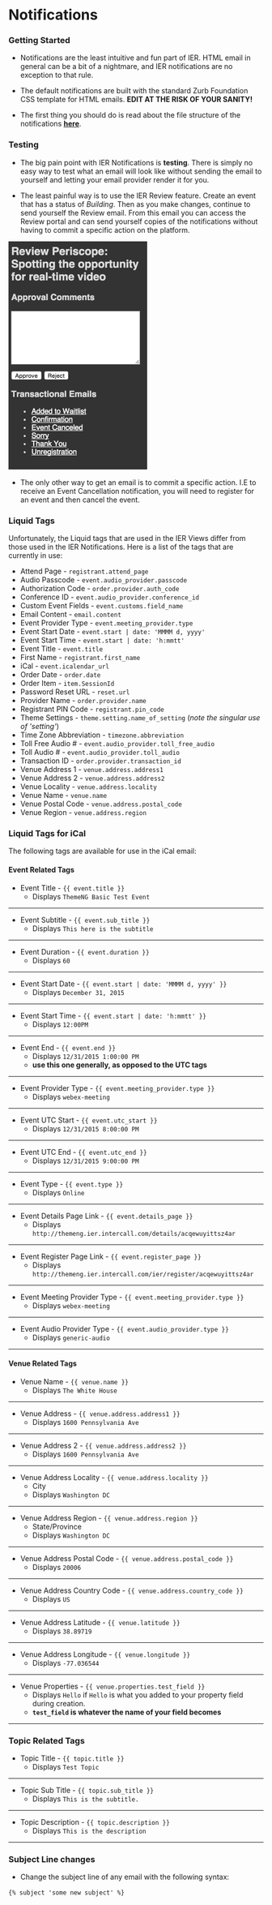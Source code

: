 # Notifications

### Getting Started

- Notifications are the least intuitive and fun part of IER. HTML email in general can be a bit of a nightmare, and IER notifications are no exception to that rule.

- The default notifications are built with the standard Zurb Foundation CSS template for HTML emails.  **EDIT AT THE RISK OF YOUR SANITY!**

- The first thing you should do is read about the file structure of the notifications **[here](https://github.com/reg-support/reg-dev-guide/blob/master/file_structure/README.md#email)**.

### Testing

- The big pain point with IER Notifications is **testing**. There is simply no easy way to test what an email will look like without sending the email to yourself and letting your email provider render it for you.

- The least painful way is to use the IER Review feature. Create an event that has a status of _Building_. Then as you make changes, continue to send yourself the Review email. From this email you can access the Review portal and can send yourself copies of the notifications without having to commit a specific action on the platform.

![Review](img/review_sm.png)

- The only other way to get an email is to commit a specific action. I.E to receive an Event Cancellation notification, you will need to register for an event and then cancel the event.

### Liquid Tags

Unfortunately, the Liquid tags that are used in the IER Views differ from those used in the IER Notifications. Here is a list of the tags that are currently in use:

- Attend Page - `registrant.attend_page`
- Audio Passcode - `event.audio_provider.passcode`
- Authorization Code - `order.provider.auth_code`
- Conference ID - `event.audio_provider.conference_id`
- Custom Event Fields - `event.customs.field_name`
- Email Content - `email.content`
- Event Provider Type - `event.meeting_provider.type`
- Event Start Date - `event.start | date: 'MMMM d, yyyy'`
- Event Start Time - `event.start | date: 'h:mmtt'`
- Event Title - `event.title`
- First Name - `registrant.first_name`
- iCal - `event.icalendar_url`
- Order Date - `order.date`
- Order Item - `item.SessionId`
- Password Reset URL - `reset.url`
- Provider Name - `order.provider.name`
- Registrant PIN Code - `registrant.pin_code`
- Theme Settings - `theme.setting.name_of_setting` (_note the singular use of 'setting'_)
- Time Zone Abbreviation - `timezone.abbreviation`
- Toll Free Audio # - `event.audio_provider.toll_free_audio`
- Toll Audio # - `event.audio_provider.toll_audio`
- Transaction ID - `order.provider.transaction_id`
- Venue Address 1 - `venue.address.address1`
- Venue Address 2 - `venue.address.address2`
- Venue Locality - `venue.address.locality`
- Venue Name - `venue.name`
- Venue Postal Code - `venue.address.postal_code`
- Venue Region - `venue.address.region`

### Liquid Tags for iCal

The following tags are available for use in the iCal email: 

#### Event Related Tags

- Event Title - `{{ event.title }}`
    + Displays `ThemeNG Basic Test Event`

***
- Event Subtitle - `{{ event.sub_title }}`
    + Displays `This here is the subtitle`

***
- Event Duration - `{{ event.duration }}`
    + Displays `60`

***
- Event Start Date - `{{ event.start | date: 'MMMM d, yyyy' }}`
    + Displays `December 31, 2015`

***
- Event Start Time - `{{ event.start | date: 'h:mmtt' }}`
    + Displays `12:00PM`

***
- Event End - `{{ event.end }}`
    + Displays `12/31/2015 1:00:00 PM` 
    + **use this one generally, as opposed to the UTC tags**

***
- Event Provider Type - `{{ event.meeting_provider.type }}` 
    + Displays `webex-meeting`
    
***
- Event UTC Start - `{{ event.utc_start }}`
    + Displays `12/31/2015 8:00:00 PM`

***
- Event UTC End - `{{ event.utc_end }}`
    + Displays `12/31/2015 9:00:00 PM`

***
- Event Type - `{{ event.type }}`
    + Displays `Online`

***
- Event Details Page Link - `{{ event.details_page }}`
    + Displays `http://themeng.ier.intercall.com/details/acqewuyittsz4ar`

***
- Event Register Page Link - `{{ event.register_page }}`
    + Displays `http://themeng.ier.intercall.com/ier/register/acqewuyittsz4ar`

***
- Event Meeting Provider Type - `{{ event.meeting_provider.type }}`
    + Displays `webex-meeting`

***
- Event Audio Provider Type - `{{ event.audio_provider.type }}`
    + Displays `generic-audio`

***

#### Venue Related Tags

- Venue Name - `{{ venue.name }}` 
    + Displays `The White House`
    
***

- Venue Address - `{{ venue.address.address1 }}` 
    + Displays `1600 Pennsylvania Ave`
    
***

- Venue Address 2 - `{{ venue.address.address2 }}` 
    + Displays `1600 Pennsylvania Ave`
    
***

- Venue Address Locality - `{{ venue.address.locality }}` 
    + City
    + Displays `Washington DC` 
    
***

- Venue Address Region - `{{ venue.address.region }}` 
    - State/Province
    + Displays `Washington DC` 
    
***

- Venue Address Postal Code - `{{ venue.address.postal_code }}` 
    + Displays `20006`
    
***

- Venue Address Country Code - `{{ venue.address.country_code }}` 
    + Displays `US`
    
***

- Venue Address Latitude - `{{ venue.latitude }}` 
    + Displays `38.89719`
    
***

- Venue Address Longitude - `{{ venue.longitude }}` 
    + Displays `-77.036544`
    
***

- Venue Properties - `{{ venue.properties.test_field }}` 
    + Displays `Hello` if `Hello` is what you added to your property field during creation.
    + **`test_field` is whatever the name of your field becomes**
    
***


### Topic Related Tags

- Topic Title - `{{ topic.title }}`
    + Displays `Test Topic`

***

- Topic Sub Title - `{{ topic.sub_title }}`
    + Displays `This is the subtitle.`

***

- Topic Description - `{{ topic.description }}`
    + Displays `This is the description`
    
***

### Subject Line changes

- Change the subject line of any email with the following syntax:

```
{% subject 'some new subject' %}
```

